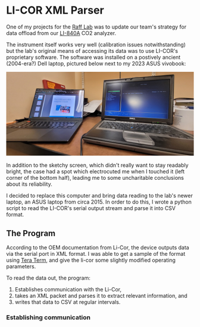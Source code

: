 # LI-COR XML Parser 

One of my projects for the [Raff Lab](https://raff.lab.indiana.edu/index.html) was to update our team's strategy for data offload from our [LI-840A](https://www.licor.com/env/support/LI-840A/home.html) CO2 analyzer. 

The instrument itself works very well (calibration issues notwithstanding) but the lab's original means of accessing its data was to use LI-COR's proprietary software. The software was installed on a postively ancient (2004-era?) Dell laptop, pictured below next to my 2023 ASUS vivobook:

![Old Dell next to nearly-new Asus vivobook](/Assets/20230612_105331.jpg)

In addition to the sketchy screen, which didn't really want to stay readably bright, the case had a spot which electrocuted me when I touched it (left corner of the bottom half), leading me to some uncharitable conclusions about its reliability.

I decided to replace this computer and bring data reading to the lab's newer laptop, an ASUS laptop from circa 2015. In order to do this, I wrote a python script to read the LI-COR's serial output stream and parse it into CSV format.

## The Program

According to the OEM documentation from Li-Cor, the device outputs data via the serial port in XML format. I was able to get a sample of the format using [Tera Term](https://ttssh2.osdn.jp/index.html.en), and give the li-cor some slightly modified operating parameters. 

To read the data out, the program:

1. Establishes communication with the Li-Cor,
2. takes an XML packet and parses it to extract relevant information, and
3. writes that data to CSV at regular intervals. 

### Establishing communication


